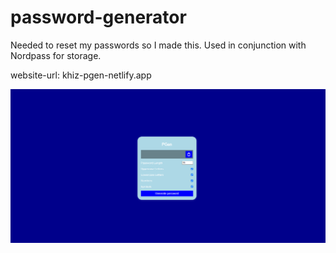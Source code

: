 # password-generator
Needed to reset my passwords so I made this.  Used in conjunction with Nordpass for storage.

website-url: khiz-pgen-netlify.app

![App example](pgen.png)
